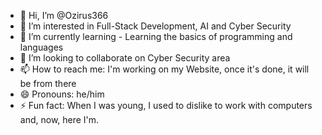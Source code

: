 - 👋 Hi, I’m @Ozirus366
- 👀 I’m interested in Full-Stack Development, AI and Cyber Security
- 🌱 I’m currently learning - Learning the basics of programming and languages
- 💞️ I’m looking to collaborate on Cyber Security area
- 📫 How to reach me: I'm working on my Website, once it's done, it will be from there
- 😄 Pronouns: he/him
- ⚡ Fun fact: When I was young, I used to dislike to work with computers and, now, here I'm.

<!---
Ozirus366/Ozirus366 is a ✨ special ✨ repository because its `README.md` (this file) appears on your GitHub profile.
You can click the Preview link to take a look at your changes.
--->
